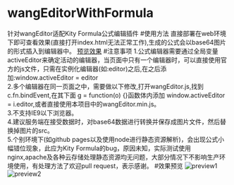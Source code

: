 # wangEditorWithFormula
针对wangEditor适配Kity Formula公式编辑插件
#使用方法
直接部署在web环境下即可查看效果(直接打开index.html无法正常工作),生成的公式会以base64图片的形式插入到编辑器中。
[预览效果](https://zhangyanzt.github.io/wangEditorWithFormula/)
#注意事项
1.公式编辑器需要通过全局变量activeEditor来确定活动的编辑器，当页面中只有一个编辑器时，可以直接使用官方的js文件，只需在实例化编辑器(如:editor)之后,在之后添加:window.activeEditor = editor  
2.多个编辑器在同一页面之中，需要做以下修改,打开wangEditor.js,找到c.fn.bindEvent,在其下面 g = function(o) {}函数体内添加   window.activeEditor = i.editor,或者直接使用本项目中的wangEditor.min.js。  
3.不支持IE9以下浏览器。  
4.建议服务端在接受数据时，对base64数据进行转换并保存成图片文件，然后替换掉图片的src。  
5.个别环境下(如github pages以及使用node进行静态资源解析)，会出现公式小幅错位现象，此应为Kity Formula的bug，原因未知，实际测试使用nginx,apache及各种云存储处理静态资源均无问题，大部分情况下不影响生产环境使用，有处理方法了欢迎pull request，表示感谢。
#效果预览
![preview1](https://github.com/zhangyanzt/wangEditorWithFormula/raw/master/preview1.png "preview1")
![preview2](https://github.com/zhangyanzt/wangEditorWithFormula/raw/master/preview2.png "preview2")
